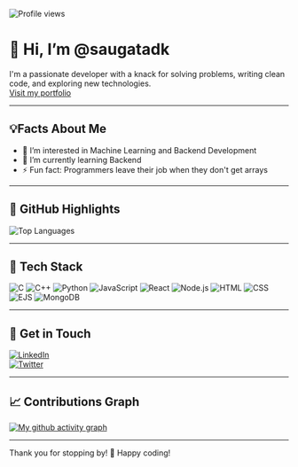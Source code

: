 ![Profile views](https://komarev.com/ghpvc/?username=saugatadk&color=blue&style=flat-square)
# 👋 Hi, I’m @saugatadk
I'm a passionate developer with a knack for solving problems, writing clean code, and exploring new technologies.<br>
[Visit my portfolio](https://saugat101.com.np)

---

## 💡**Facts About Me**  
- 👀 I’m interested in Machine Learning and Backend Development
- 🌱 I’m currently learning Backend
- ⚡ Fun fact: Programmers leave their job when they don't get arrays

---

## 🌟 **GitHub Highlights**  
![Top Languages](https://github-readme-stats.vercel.app/api/top-langs/?username=saugatadk&layout=compact&theme=radical)

---

## 🚀 **Tech Stack**  
![C](https://img.shields.io/badge/C-00599C?style=flat-square&logo=c&logoColor=white)
![C++](https://img.shields.io/badge/C++-00599C?style=flat-square&logo=cplusplus&logoColor=white)
![Python](https://img.shields.io/badge/Python-3776AB?style=flat-square&logo=python&logoColor=white)
![JavaScript](https://img.shields.io/badge/JavaScript-F7DF1E?style=flat-square&logo=javascript&logoColor=black)
![React](https://img.shields.io/badge/React-20232A?style=flat-square&logo=react&logoColor=61DAFB)
![Node.js](https://img.shields.io/badge/Node.js-43853D?style=flat-square&logo=node.js&logoColor=white)
![HTML](https://img.shields.io/badge/HTML5-E34F26?style=flat-square&logo=html5&logoColor=white)
![CSS](https://img.shields.io/badge/CSS3-1572B6?style=flat-square&logo=css3&logoColor=white)
![EJS](https://img.shields.io/badge/EJS-99CCFF?style=flat-square&logo=javascript&logoColor=black)
![MongoDB](https://img.shields.io/badge/MongoDB-47A248?style=flat-square&logo=mongodb&logoColor=white)

---

## 💬 **Get in Touch** 
[![LinkedIn](https://img.shields.io/badge/-LinkedIn-blue?style=flat-square&logo=Linkedin&logoColor=white)](https://www.linkedin.com/in/saugat-adhikari-2b57b12a8/)  
[![Twitter](https://img.shields.io/badge/-X-1DA1F2?style=flat-square&logo=x&logoColor=white)](https://x.com/whoissaugat) 

---

## 📈 **Contributions Graph**  

[![My github activity graph](https://github-readme-activity-graph.vercel.app/graph?username=saugatadk&theme=dracula)](https://github.com/ashutosh00710/github-readme-activity-graph)

---

Thank you for stopping by! 💖 Happy coding!
<!---
saugatadk/saugatadk is a ✨ special ✨ repository because its `README.md` (this file) appears on your GitHub profile.
You can click the Preview link to take a look at your changes.
--->

